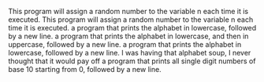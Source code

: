 This program will assign a random number to the variable n each time it is executed.
This program will assign a random number to the variable n each time it is executed.
 a program that prints the alphabet in lowercase, followed by a new line.
 a program that prints the alphabet in lowercase, and then in uppercase, followed by a new line.
a program that prints the alphabet in lowercase, followed by a new line.
 I was having that alphabet soup, I never thought that it would pay off
a program that prints all single digit numbers of base 10 starting from 0, followed by a new line.
